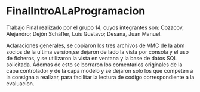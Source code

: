 # FinalIntroALaProgramacion
 Trabajo Final realizado por el grupo 14, cuyos integrantes son: Cozacov, Alejandro; Dejón Schäffer, Luis Gustavo; Desana, Juan Manuel.

Aclaraciones generales, se copiaron los tres archivos de VMC de la abm socios de la ultima version,se dejaron de lado la vista por consola y el uso de ficheros, y se utilizaron la vista en ventana y la base de datos SQL solicitada. Ademas de esto se borraron los comentarios originales de la capa controlador y de la capa modelo y se dejaron solo los que competen a la consigna a realizar, para facilitar la lectura de codigo correspondiente a la evaluacion.
